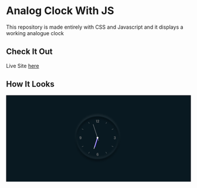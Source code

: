 # Analog Clock With JS
This repository is made entirely with CSS and Javascript and it displays a working analogue clock

## Check It Out
Live Site [here](https://fafas-analog-clock.netlify.app/)

## How It Looks
![](clock-record.gif)
